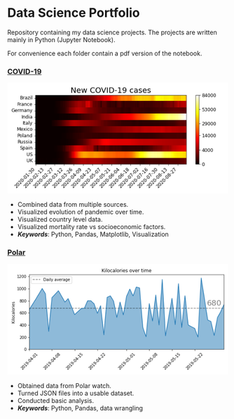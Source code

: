 # Data Science Portfolio

Repository containing my data science projects.
The projects are written mainly in Python (Jupyter Notebook).

For convenience each folder contain a pdf version of the notebook.

### [COVID-19](https://github.com/besiobu/data-science-portfolio/blob/master/covid-19/covid19.ipynb)
![image](https://github.com/besiobu/data-science-portfolio/blob/master/covid-19/img/covid_tiles.png)
* Combined data from multiple sources.
* Visualized evolution of pandemic over time.
* Visualized country level data.
* Visualized mortality rate vs socioeconomic factors.
* ***Keywords***: Python, Pandas, Matplotlib, Visualization

### [Polar](https://github.com/besiobu/test/blob/master/polar/Polar.ipynb)
![image](https://github.com/besiobu/data-science-portfolio/blob/master/polar/img/kilocalories_ts.png)
* Obtained data from Polar watch.
* Turned JSON files into a usable dataset.
* Conducted basic analysis.
* ***Keywords***: Python, Pandas, data wrangling